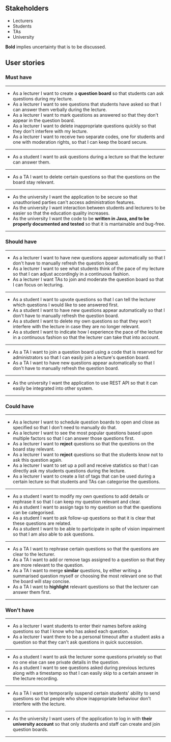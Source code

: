 ## Stakeholders
- Lecturers 
- Students
- TAs
- University

**Bold** implies uncertainty that is to be discussed.

 ## User stories
 ### Must have
 ---
- As a lecturer I want to create a  **question board** so that students can ask questions during my lecture.
- As a lecturer I want to see questions that students have asked so that I can answer them verbally during the lecture.
- As a lecturer I want to mark questions as answered so that they don't appear in the question board.
- As a lecturer I want to delete inappropriate questions quickly so that they don't interfere with my lecture.
- As a lecturer I want to receive two separate codes, one for students and one with moderation rights, so that I can keep the board secure.
---
- As a student I want to ask questions during a lecture so that the lecturer can answer them.
---
- As a TA I want to delete certain questions so that the questions on the board stay relevant.
---
- As the university I want the application to be secure so that unauthorised parties can't access administration features.
- As the university I want interaction between students and lecturers to be easier so that the education quality increases.
- As the university I want the code to be **written in Java, and to be properly documented and tested** so that it is mantainable and bug-free.
---
### Should have
---
- As a lecturer I want to have new questions appear automatically so that I don't have to manually refresh the question board.
- As a lecturer I want to see what students think of the pace of my lecture so that I can adjust accordingly in a continuous fashion.
- As a lecturer I want TAs to join and moderate the question board so that I can focus on lecturing.
---
- As a student I want to upvote questions so that I can tell the lecturer which questions I would like to see answered first.
- As a student I want to have new questions appear automatically so that I don't have to manually refresh the question board.
- As a student I want to delete my own questions so that they won't interfere with the lecture in case they are no longer relevant.
- As a student I want to indicate how I experience the pace of the lecture in a continuous fashion so that the lecturer can take that into account.
---
- As a TA I want to join a question board using a code that is reserved for administrators so that I can easily join a lecture's question board.
- As a TA I want to have new questions appear automatically so that I don't have to manually refresh the question board.
---
- As the university I want the application to use REST API so that it can easily be integrated into other system. 
---
### Could have
---
- As a lecturer I want to schedule question boards to open and close as specified so that I don't need to manually do that.
- As a lecturer I want to see the most popular questions based upon multiple factors so that I can answer those questions first.
- As a lecturer I want to **reject** questions so that the questions on the board stay relevant.
- As a lecturer I want to **reject** questions so that the students know not to ask this question again.
- As a lecturer I want to set up a poll and receive statistics so that I can directly ask my students questions during the lecture.
- As a lecturer I want to create a list of tags that can be used during a certain lecture so that students and TAs can categorise the questions.
---
- As a student I want to modify my own questions to add details or rephrase it so that I can keep my question relevant and clear.
- As a student I want to assign tags to my question so that the questions can be categorised.
- As a student I want to ask follow-up questions so that it is clear that these questions are related.
- As a student I want to be able to participate in spite of vision impairment so that I am also able to ask questions.
---
- As a TA I want to rephrase certain questions so that the questions are clear to the lecturer.
- As a TA I want to add or remove tags assigned to a question so that they are more relevant to the question.
- As a TA I want to merge **similar** questions, by either writing a summarised question myself or choosing the most relevant one so that the board will stay concise.
- As a TA I want to **highlight** relevant questions so that the lecturer can answer them first.
---
### Won't have
---
- As a lecturer I want students to enter their names before asking questions so that I know who has asked each question.
- As a lecturer I want there to be a personal timeout after a student asks a question so that they can't ask questions in quick succession.
---
- As a student I want to ask the lecturer some questions privately so that no one else can see private details in the question.
- As a student I want to see questions asked during previous lectures along with a timestamp so that I can easily skip to a certain answer in the lecture recording.
---
- As a TA I want to temporarily suspend certain students' ability to send questions so that people who show inappropriate behaviour don't interfere with the lecture.
---
- As the university I want users of the application to log in with **their university account** so that only students and staff can create and join question boards.
---

